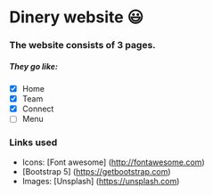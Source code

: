 # Dinery website :smiley:

### The website consists of 3 pages.

##### They go like:

- [x] Home
- [x] Team
- [x] Connect
- [ ] Menu

### Links used

- Icons: [Font awesome] (http://fontawesome.com)
- [Bootstrap 5] (https://getbootstrap.com)
- Images: [Unsplash] (https://unsplash.com)

